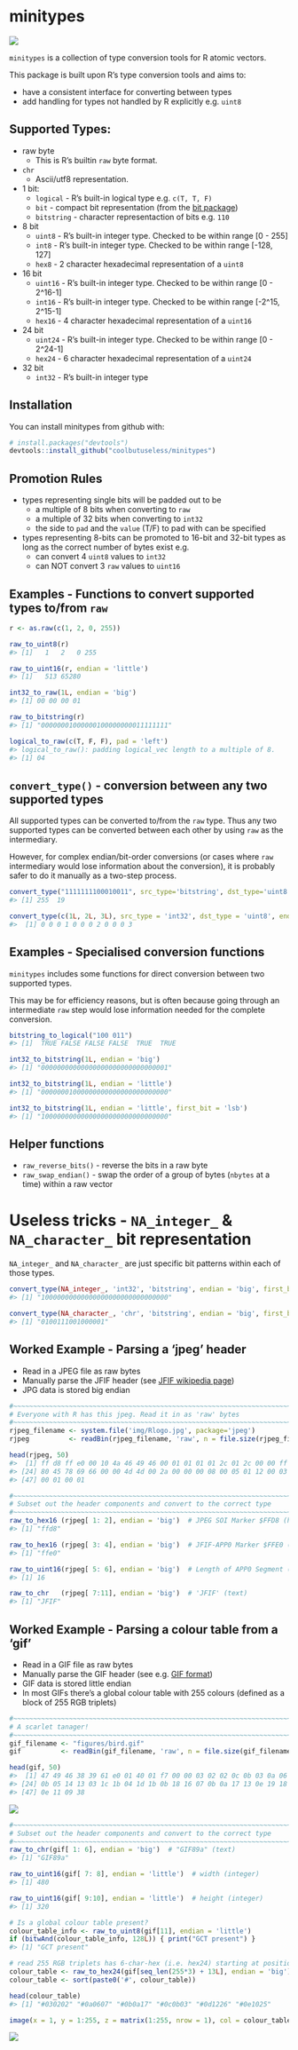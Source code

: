 <!-- README.md is generated from README.Rmd. Please edit that file -->
minitypes
=========

![](https://img.shields.io/badge/lifecycle-alpha-orange.svg)

`minitypes` is a collection of type conversion tools for R atomic
vectors.

This package is built upon R’s type conversion tools and aims to:

-   have a consistent interface for converting between types
-   add handling for types not handled by R explicitly e.g. `uint8`

Supported Types:
----------------

-   raw byte
    -   This is R’s builtin `raw` byte format.
-   `chr`
    -   Ascii/utf8 representation.
-   1 bit:
    -   `logical` - R’s built-in logical type e.g. `c(T, T, F)`
    -   `bit` - compact bit representation (from the [bit
        package](https://cran.r-project.org/package=bit))
    -   `bitstring` - character representaction of bits e.g. `110`
-   8 bit
    -   `uint8` - R’s built-in integer type. Checked to be within range
        \[0 - 255\]
    -   `int8` - R’s built-in integer type. Checked to be within range
        \[-128, 127\]
    -   `hex8` - 2 character hexadecimal representation of a `uint8`
-   16 bit
    -   `uint16` - R’s built-in integer type. Checked to be within range
        \[0 - 2^16-1\]
    -   `int16` - R’s built-in integer type. Checked to be within range
        \[-2^15, 2^15-1\]
    -   `hex16` - 4 character hexadecimal representation of a `uint16`
-   24 bit
    -   `uint24` - R’s built-in integer type. Checked to be within range
        \[0 - 2^24-1\]
    -   `hex24` - 6 character hexadecimal representation of a `uint24`
-   32 bit
    -   `int32` - R’s built-in integer type

Installation
------------

You can install minitypes from github with:

``` r
# install.packages("devtools")
devtools::install_github("coolbutuseless/minitypes")
```

Promotion Rules
---------------

-   types representing single bits will be padded out to be
    -   a multiple of 8 bits when converting to `raw`
    -   a multiple of 32 bits when converting to `int32`
    -   the side to `pad` and the `value` (T/F) to pad with can be
        specified
-   types representing 8-bits can be promoted to 16-bit and 32-bit types
    as long as the correct number of bytes exist e.g.
    -   can convert 4 `uint8` values to `int32`
    -   can NOT convert 3 `raw` values to `uint16`

Examples - Functions to convert supported types to/from `raw`
-------------------------------------------------------------

``` r
r <- as.raw(c(1, 2, 0, 255))

raw_to_uint8(r)
#> [1]   1   2   0 255

raw_to_uint16(r, endian = 'little')
#> [1]   513 65280

int32_to_raw(1L, endian = 'big')
#> [1] 00 00 00 01

raw_to_bitstring(r)
#> [1] "00000001000000100000000011111111"

logical_to_raw(c(T, F, F), pad = 'left')
#> logical_to_raw(): padding logical_vec length to a multiple of 8.
#> [1] 04
```

`convert_type()` - conversion between any two supported types
-------------------------------------------------------------

All supported types can be converted to/from the `raw` type. Thus any
two supported types can be converted between each other by using `raw`
as the intermediary.

However, for complex endian/bit-order conversions (or cases where `raw`
intermediary would lose information about the conversion), it is
probably safer to do it manually as a two-step process.

``` r
convert_type("1111111100010011", src_type='bitstring', dst_type='uint8')
#> [1] 255  19

convert_type(c(1L, 2L, 3L), src_type = 'int32', dst_type = 'uint8', endian = 'big')
#>  [1] 0 0 0 1 0 0 0 2 0 0 0 3
```

Examples - Specialised conversion functions
-------------------------------------------

`minitypes` includes some functions for direct conversion between two
supported types.

This may be for efficiency reasons, but is often because going through
an intermediate `raw` step would lose information needed for the
complete conversion.

``` r
bitstring_to_logical("100 011")
#> [1]  TRUE FALSE FALSE FALSE  TRUE  TRUE

int32_to_bitstring(1L, endian = 'big')
#> [1] "00000000000000000000000000000001"

int32_to_bitstring(1L, endian = 'little')
#> [1] "00000001000000000000000000000000"

int32_to_bitstring(1L, endian = 'little', first_bit = 'lsb')
#> [1] "10000000000000000000000000000000"
```

Helper functions
----------------

-   `raw_reverse_bits()` - reverse the bits in a raw byte
-   `raw_swap_endian()` - swap the order of a group of bytes (`nbytes`
    at a time) within a raw vector

Useless tricks - `NA_integer_` & `NA_character_` bit representation
===================================================================

`NA_integer_` and `NA_character_` are just specific bit patterns within
each of those types.

``` r
convert_type(NA_integer_, 'int32', 'bitstring', endian = 'big', first_bit = 'msb')
#> [1] "10000000000000000000000000000000"

convert_type(NA_character_, 'chr', 'bitstring', endian = 'big', first_bit = 'msb')
#> [1] "0100111001000001"
```

Worked Example - Parsing a ‘jpeg’ header
----------------------------------------

-   Read in a JPEG file as raw bytes
-   Manually parse the JFIF header (see [JFIF wikipedia
    page](https://en.wikipedia.org/wiki/JPEG_File_Interchange_Format))
-   JPG data is stored big endian

``` r
#~~~~~~~~~~~~~~~~~~~~~~~~~~~~~~~~~~~~~~~~~~~~~~~~~~~~~~~~~~~~~~~~~~~~~~~~~~~~~~
# Everyone with R has this jpeg. Read it in as 'raw' bytes
#~~~~~~~~~~~~~~~~~~~~~~~~~~~~~~~~~~~~~~~~~~~~~~~~~~~~~~~~~~~~~~~~~~~~~~~~~~~~~~
rjpeg_filename <- system.file('img/Rlogo.jpg', package='jpeg')
rjpeg          <- readBin(rjpeg_filename, 'raw', n = file.size(rjpeg_filename))

head(rjpeg, 50)
#>  [1] ff d8 ff e0 00 10 4a 46 49 46 00 01 01 01 01 2c 01 2c 00 00 ff e1 00
#> [24] 80 45 78 69 66 00 00 4d 4d 00 2a 00 00 00 08 00 05 01 12 00 03 00 00
#> [47] 00 01 00 01
```

``` r
#~~~~~~~~~~~~~~~~~~~~~~~~~~~~~~~~~~~~~~~~~~~~~~~~~~~~~~~~~~~~~~~~~~~~~~~~~~~~~~
# Subset out the header components and convert to the correct type
#~~~~~~~~~~~~~~~~~~~~~~~~~~~~~~~~~~~~~~~~~~~~~~~~~~~~~~~~~~~~~~~~~~~~~~~~~~~~~~
raw_to_hex16 (rjpeg[ 1: 2], endian = 'big')  # JPEG SOI Marker $FFD8 (hexadecimal)
#> [1] "ffd8"

raw_to_hex16 (rjpeg[ 3: 4], endian = 'big')  # JFIF-APP0 Marker $FFE0 (hexadecimal)
#> [1] "ffe0"

raw_to_uint16(rjpeg[ 5: 6], endian = 'big')  # Length of APP0 Segment (integer)
#> [1] 16

raw_to_chr   (rjpeg[ 7:11], endian = 'big')  # 'JFIF' (text)
#> [1] "JFIF"
```

Worked Example - Parsing a colour table from a ‘gif’
----------------------------------------------------

-   Read in a GIF file as raw bytes
-   Manually parse the GIF header (see e.g. [GIF
    format](http://www.onicos.com/staff/iz/formats/gif.html))
-   GIF data is stored little endian
-   In most GIFs there’s a global colour table with 255 colours (defined
    as a block of 255 RGB triplets)

``` r
#~~~~~~~~~~~~~~~~~~~~~~~~~~~~~~~~~~~~~~~~~~~~~~~~~~~~~~~~~~~~~~~~~~~~~~~~~~~~~~
# A scarlet tanager!
#~~~~~~~~~~~~~~~~~~~~~~~~~~~~~~~~~~~~~~~~~~~~~~~~~~~~~~~~~~~~~~~~~~~~~~~~~~~~~~
gif_filename <- "figures/bird.gif"
gif          <- readBin(gif_filename, 'raw', n = file.size(gif_filename))

head(gif, 50)
#>  [1] 47 49 46 38 39 61 e0 01 40 01 f7 00 00 03 02 02 0c 0b 03 0a 06 07 13
#> [24] 0b 05 14 13 03 1c 1b 04 1d 1b 0b 18 16 07 0b 0a 17 13 0e 19 18 15 19
#> [47] 0e 11 09 38
```

![](figures/bird.gif)

``` r
#~~~~~~~~~~~~~~~~~~~~~~~~~~~~~~~~~~~~~~~~~~~~~~~~~~~~~~~~~~~~~~~~~~~~~~~~~~~~~~
# Subset out the header components and convert to the correct type
#~~~~~~~~~~~~~~~~~~~~~~~~~~~~~~~~~~~~~~~~~~~~~~~~~~~~~~~~~~~~~~~~~~~~~~~~~~~~~~
raw_to_chr(gif[ 1: 6], endian = 'big')  # "GIF89a" (text)
#> [1] "GIF89a"

raw_to_uint16(gif[ 7: 8], endian = 'little')  # width (integer)
#> [1] 480

raw_to_uint16(gif[ 9:10], endian = 'little')  # height (integer)
#> [1] 320

# Is a global colour table present?
colour_table_info <- raw_to_uint8(gif[11], endian = 'little')  
if (bitwAnd(colour_table_info, 128L)) { print("GCT present") }
#> [1] "GCT present"

# read 255 RGB triplets has 6-char-hex (i.e. hex24) starting at position 14
colour_table <- raw_to_hex24(gif[seq_len(255*3) + 13L], endian = 'big')
colour_table <- sort(paste0('#', colour_table))

head(colour_table)
#> [1] "#030202" "#0a0607" "#0b0a17" "#0c0b03" "#0d1226" "#0e1025"

image(x = 1, y = 1:255, z = matrix(1:255, nrow = 1), col = colour_table, axes = FALSE, ann = FALSE)
```

![](figures/README-gif-colour-table-1.png)
